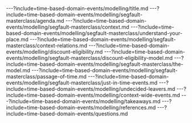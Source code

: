 ---?include=time-based-domain-events/modelling/title.md
---?include=time-based-domain-events/modelling/segfault-masterclass/agenda.md
---?include=time-based-domain-events/modelling/segfault-masterclass/context.md
---?include=time-based-domain-events/modelling/segfault-masterclass/understand-your-place.md
---?include=time-based-domain-events/modelling/segfault-masterclass/context-relations.md
---?include=time-based-domain-events/modelling/discount-eligibility.md
---?include=time-based-domain-events/modelling/segfault-masterclass/discount-eligibility-model.md
---?include=time-based-domain-events/modelling/segfault-masterclass/the-model.md
---?include=time-based-domain-events/modelling/segfault-masterclass/passage-of-time.md
---?include=time-based-domain-events/modelling/segfault-masterclass/just-in-time-events.md
---?include=time-based-domain-events/modelling/undecided-leavers.md
---?include=time-based-domain-events/modelling/context-wide-events.md
---?include=time-based-domain-events/modelling/takeaways.md
---?include=time-based-domain-events/modelling/references.md
---?include=time-based-domain-events/questions.md
